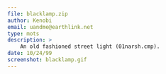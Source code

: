 ```yaml
---
file: blacklamp.zip
author: Kenobi
email: uandme@earthlink.net
type: mots
description: >
    An old fashioned street light (01narsh.cmp).
date: 10/24/99
screenshot: blacklamp.gif
---
```

